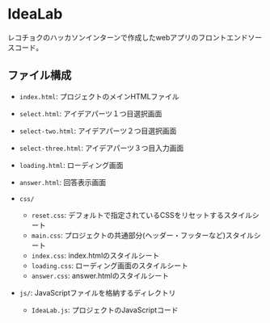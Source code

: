 # IdeaLab

レコチョクのハッカソンインターンで作成したwebアプリのフロントエンドソースコード。

## ファイル構成

- `index.html`: プロジェクトのメインHTMLファイル
- `select.html`: アイデアパーツ１つ目選択画面
- `select-two.html`: アイデアパーツ２つ目選択画面
- `select-three.html`: アイデアパーツ３つ目入力画面
- `loading.html`: ローディング画面
- `answer.html`: 回答表示画面

- `css/`
  - `reset.css`: デフォルトで指定されているCSSをリセットするスタイルシート
  - `main.css`: プロジェクトの共通部分(ヘッダー・フッターなど)スタイルシート
  - `index.css`: index.htmlのスタイルシート
  - `loading.css`: ローディング画面のスタイルシート
  - `answer.css`: answer.htmlのスタイルシート
- `js/`: JavaScriptファイルを格納するディレクトリ
  - `IdeaLab.js`: プロジェクトのJavaScriptコード